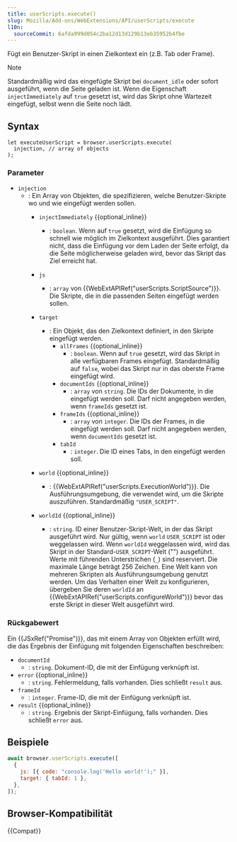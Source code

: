```yaml
---
title: userScripts.execute()
slug: Mozilla/Add-ons/WebExtensions/API/userScripts/execute
l10n:
  sourceCommit: 6afda999d054c2ba12d13d129b13eb35952b4fbe
---
```


Fügt ein Benutzer-Skript in einen Zielkontext ein (z.B. Tab oder Frame).

> [!NOTE]
> Standardmäßig wird das eingefügte Skript bei `document_idle` oder sofort ausgeführt, wenn die Seite geladen ist. Wenn die Eigenschaft `injectImmediately` auf `true` gesetzt ist, wird das Skript ohne Wartezeit eingefügt, selbst wenn die Seite noch lädt.

## Syntax

```js-nolint
let executeUserScript = browser.userScripts.execute(
  injection, // array of objects
);
```

### Parameter

- `injection`
  - : Ein Array von Objekten, die spezifizieren, welche Benutzer-Skripte wo und wie eingefügt werden sollen.
    - `injectImmediately` {{optional_inline}}
      - : `boolean`. Wenn auf `true` gesetzt, wird die Einfügung so schnell wie möglich im Zielkontext ausgeführt. Dies garantiert nicht, dass die Einfügung vor dem Laden der Seite erfolgt, da die Seite möglicherweise geladen wird, bevor das Skript das Ziel erreicht hat.

    - `js`
      - : `array` von {{WebExtAPIRef("userScripts.ScriptSource")}}. Die Skripte, die in die passenden Seiten eingefügt werden sollen.
    - `target`
      - : Ein Objekt, das den Zielkontext definiert, in den Skripte eingefügt werden.
        - `allFrames` {{optional_inline}}
          - : `boolean`. Wenn auf `true` gesetzt, wird das Skript in alle verfügbaren Frames eingefügt. Standardmäßig auf `false`, wobei das Skript nur in das oberste Frame eingefügt wird.
        - `documentIds` {{optional_inline}}
          - : `array` von `string`. Die IDs der Dokumente, in die eingefügt werden soll. Darf nicht angegeben werden, wenn `frameIds` gesetzt ist.
        - `frameIds` {{optional_inline}}
          - : `array` von `integer`. Die IDs der Frames, in die eingefügt werden soll. Darf nicht angegeben werden, wenn `documentIds` gesetzt ist.
        - `tabId`
          - : `integer`. Die ID eines Tabs, in den eingefügt werden soll.
    - `world` {{optional_inline}}
      - : {{WebExtAPIRef("userScripts.ExecutionWorld")}}. Die Ausführungsumgebung, die verwendet wird, um die Skripte auszuführen. Standardmäßig `"USER_SCRIPT"`.
    - `worldId` {{optional_inline}}
      - : `string`. ID einer Benutzer-Skript-Welt, in der das Skript ausgeführt wird. Nur gültig, wenn `world` `USER_SCRIPT` ist oder weggelassen wird. Wenn `worldId` weggelassen wird, wird das Skript in der Standard-`USER_SCRIPT`-Welt ("") ausgeführt. Werte mit führenden Unterstrichen (`_`) sind reserviert. Die maximale Länge beträgt 256 Zeichen. Eine Welt kann von mehreren Skripten als Ausführungsumgebung genutzt werden. Um das Verhalten einer Welt zu konfigurieren, übergeben Sie deren `worldId` an {{WebExtAPIRef("userScripts.configureWorld")}} bevor das erste Skript in dieser Welt ausgeführt wird.

### Rückgabewert

Ein {{JSxRef("Promise")}}, das mit einem Array von Objekten erfüllt wird, die das Ergebnis der Einfügung mit folgenden Eigenschaften beschreiben:

- `documentId`
  - : `string`. Dokument-ID, die mit der Einfügung verknüpft ist.
- `error` {{optional_inline}}
  - : `string`. Fehlermeldung, falls vorhanden. Dies schließt `result` aus.
- `frameId`
  - : `integer`. Frame-ID, die mit der Einfügung verknüpft ist.
- `result` {{optional_inline}}
  - : `string`. Ergebnis der Skript-Einfügung, falls vorhanden. Dies schließt `error` aus.

## Beispiele

```js
await browser.userScripts.execute([
  {
    js: [{ code: "console.log('Hello world!');" }],
    target: { tabId: 1 },
  },
]);
```

## Browser-Kompatibilität

{{Compat}}
